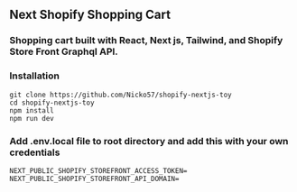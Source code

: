 ## Next Shopify Shopping Cart

### Shopping cart built with React, Next js, Tailwind, and Shopify Store Front Graphql API.

### Installation

```
git clone https://github.com/Nicko57/shopify-nextjs-toy
cd shopify-nextjs-toy
npm install
npm run dev
```

### Add .env.local file to root directory and add this with your own credentials

```
NEXT_PUBLIC_SHOPIFY_STOREFRONT_ACCESS_TOKEN=
NEXT_PUBLIC_SHOPIFY_STOREFRONT_API_DOMAIN=
```

